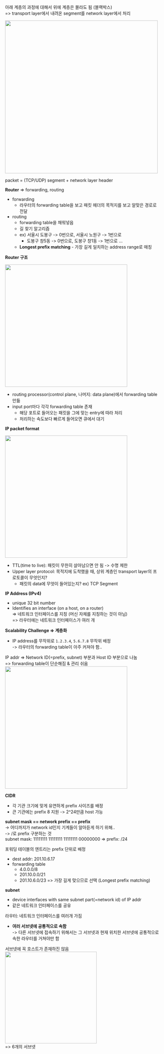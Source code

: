 아래 계층의 과정에 대해서 위에 계층은 몰라도 됨 (블랙박스) <br/>
=> transport layer에서 내려온 segment를 network layer에서 처리

<img src="https://user-images.githubusercontent.com/86587287/204462731-68be9a18-21a1-40e5-be38-c490be79c44a.png" width=500px>

packet = (TCP/UDP) segment + network layer header

**Router** => forwarding, routing
* forwarding
    * 라우터의 forwarding table을 보고 패킷 헤더의 목적지를 보고 알맞은 경로로 전달
* routing
    * forwarding table을 채워넣음
    * 길 찾기 알고리즘
    * ex) 서울시 도봉구 -> 0번으로, 서울시 노원구 -> 1번으로
        * 도봉구 창5동 -> 0번으로, 도봉구 창1동 -> 1번으로 ...
    * **Longest prefix matching** - 가장 길게 일치하는 address range로 매칭

**Router 구조**

<img src="https://user-images.githubusercontent.com/86587287/204464552-2a448e53-fa77-4522-912b-774ca6b4a917.png" width=400px>

* routing processor(control plane, 나머지: data plane)에서 forwarding table 만듦
* input port마다 각각 forwarding table 존재
    * 해당 포트로 들어오는 패킷을 그에 맞는 entry에 따라 처리
    * 처리하는 속도보다 빠르게 들어오면 큐에서 대기

**IP packet format**

<img src="https://user-images.githubusercontent.com/86587287/204464703-f2592ba3-0cc0-437f-b401-43e9951e8b00.png" width=400px>

* TTL(time to live): 패킷이 무한히 살아남으면 안 됨 -> 수명 제한
* Upper layer protocol: 목적지에 도착했을 때, 상위 계층인 transport layer의 프로토콜이 무엇인지?    
    * 패킷의 data에 무엇이 들어있는지? ex) TCP Segment

**IP Address (IPv4)**
* unique 32 bit number
* Identifies an interface (on a host, on a router) <br/>
=> 네트워크 인터페이스를 지칭 (머신 자체를 지칭하는 것이 아님) <br/>
=> 라우터에는 네트워크 인터페이스가 여러 개

**Scalability Challenge => 계층화**
* IP address를 무작위로 `1.2.3.4`, `5.6.7.8` 무작위 배정 <br/>
-> 라우터의 forwarding table이 아주 커져야 함..

IP addr => Network ID(=prefix, subnet) 부분과 Host ID 부분으로 나눔 <br/>
=> forwarding table이 단순해짐 & 관리 쉬움 <br/>
<img src="https://user-images.githubusercontent.com/86587287/204581295-7931ab89-9554-422d-9352-d174f2c509ae.png" width=400px>

**CIDR**
* 각 기관 크기에 맞게 유연하게 prefix 사이즈를 배정
* 큰 기관에는 prefix 8 지원 -> 2^24만큼 host 가능

**subnet mask == network prefix == prefix** <br/>
-> 어디까지가 network id인지 기계들이 알아듣게 하기 위해.. <br/>
-> /로 prefix 구분하는 것 <br/>
subnet mask: 11111111 11111111 11111111 00000000 => prefix: /24

포워딩 테이블의 엔트리는 prefix 단위로 배정
* dest addr: 201.10.6.17
* forwarding table
    * 4.0.0.0/8
    * 201.10.0.0/21
    * 201.10.6.0/23 => 가장 길게 맞으므로 선택 (Longest prefix matching)

**subnet**
* device interfaces with same subnet part(=network id) of IP addr
* 같은 네트워크 인터페이스를 공유

라우터: 네트워크 인터페이스를 여러개 가짐
* **여러 서브넷에 공통적으로 속함** <br/>
-> 다른 서브넷에 접속하기 위해서는 그 서브넷과 현재 위치한 서브넷에 공통적으로 속한 라우터를 거쳐야만 함

서브넷에 꼭 호스트가 존재하진 않음 <br/>
<img src="https://user-images.githubusercontent.com/86587287/204582571-d4f38b89-9194-4ae7-8203-162dc7e55b6f.png" width=300px> <br/>
=> 6개의 서브넷